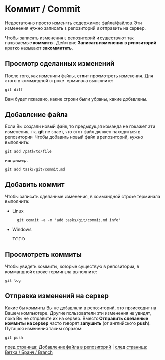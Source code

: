 # Коммит / Commit #

Недостаточно просто изменить содержимое файла/файлов. Эти изменения нужно записать в репозиторий и отправить на сервер.

Чтобы записать изменения в репозиторий и существуют так называемые **коммиты**. Действие **Записать изменения в репозиторий** кратко называют **закоммитить**.

## Просмотр сделанных изменений ##
После того, как изменили файлы, ст**о**ит просмотреть изменения. Для этого в коммандной строке терминала выполните:

    git diff

Вам будет показано, какие строки были убраны, какие добавлены.

## Добавление файла ##
Если Вы создали новый файл, то предыдущая команда не покажет эти изменения, т.к. **git** не знает, что этот файл должен находиться в репозитории. Чтобы добавить новый файл в репозиторий, нужно выполнить:

    git add /path/to/file

например:

    git add tasks/git/commit.md

## Добавить коммит ##
Чтобы записать сделанные изменения, в коммандной строке терминала выполните:

* Linux

        git commit -a -m 'add tasks/git/commit.md info'

* Windows

    TODO

## Просмотреть коммиты ##
Чтобы увидеть коммиты, которые существую в репозитории, в коммандной строке терминала выполните:

    git log

## Отправка изменений на сервер ##
Какие бы коммиты Вы не добавляли в репозиторий, это происходит на Вашем компьютере. Другие пользователи эти изменения не увидят, пока Вы не отправите их на сервер. Вместо **Отправить сделанные коммиты на сервер** часто говорят **запушить** (от английского **push**). Путашся изменения таким образом:

    git push

[пред страница: Добавление файла в репозиторий](add-file.md) | [след страница: Ветка / Бранч / Branch](branch.md)
